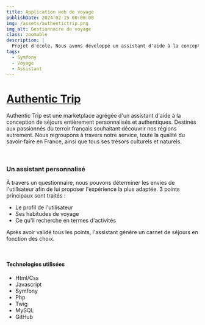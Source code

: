 ```yaml
---
title: Application web de voyage
publishDate: 2024-02-15 00:00:00
img: /assets/authentictrip.png
img_alt: Gestionnaire de voyage
class: zoomable
description: |
  Projet d'école. Nous avons développé un assistant d'aide à la conception de séjours entièrement personnalisés.
tags:
  - Symfony
  - Voyage
  - Assistant
---
```


# <a href="https://authentic-trip.fr/" target="_blank">Authentic Trip</a>

Authentic Trip est une marketplace agrégée d'un assistant d'aide à la conception de séjours entièrement personnalisés et authentiques. Destinés aux passionnés du terroir français souhaitant découvrir nos régions autrement. Nous regroupons à travers notre service, toute la qualité du savoir-faire en France, ainsi que tous ses trésors culturels et naturels.

&nbsp;

### Un assistant personnalisé

À travers un questionnaire, nous pouvons déterminer les envies de l'utilisateur afin de lui proposer l'expérience la plus adaptée.
3 points principaux sont traités :
- Le profil de l'utilisateur
- Ses habitudes de voyage
- Ce qu'il recherche en termes d'activités

Après avoir validé tous les points, l'assistant génère un carnet de séjours en fonction des choix.

&nbsp;

#### Technologies utilisées

- Html/Css
- Javascript
- Symfony
- Php
- Twig
- MySQL
- GitHub

<style>
.container {
  position: relative;
}

.zoomable {
  width: 100%;
  height: auto;
  cursor: pointer;
}

.zoomable:hover {
  transform: scale(1.1); /* Changer le facteur d'agrandissement */
}

.zoomable.zoomed {
  transform: scale(1.7); /* Changer le facteur d'agrandissement */
  z-index: 9999;
}

</style>
<script>
document.addEventListener('DOMContentLoaded', function () {
  const zoomableImages = document.querySelectorAll('.zoomable');

  zoomableImages.forEach(image => {
    image.addEventListener('click', function () {
      if (!this.classList.contains('zoomed')) {
        this.classList.add('zoomed');
      } else {
        this.classList.remove('zoomed');
      }
    });
  });

  
  document.addEventListener('click', function (event) {
    
    if (!event.target.closest('.zoomed')) {
      zoomableImages.forEach(image => {
        image.classList.remove('zoomed');
      });
    }
  });
});

</script>
